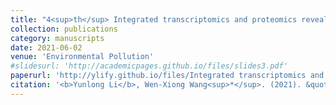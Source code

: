 ```yaml
---
title: "4<sup>th</sup> Integrated transcriptomics and proteomics revealed the distinct toxicological effects of multi-metal contamination on oysters"
collection: publications
category: manuscripts
date: 2021-06-02
venue: 'Environmental Pollution'
#slidesurl: 'http://academicpages.github.io/files/slides3.pdf'
paperurl: 'http://ylify.github.io/files/Integrated transcriptomics and proteomics revealed the distinct toxicological effects of multi-metal contamination on oysters.pdf'
citation: '<b>Yunlong Li</b>, Wen-Xiong Wang<sup>*</sup>. (2021). &quot;Integrated transcriptomics and proteomics revealed the distinct toxicological effects of multi-metal contamination on oysters.&quot; <i>Environmental Pollution</i>. 284: 117533. doi: 10.1016/j.envpol.2021.117533'
---
```


